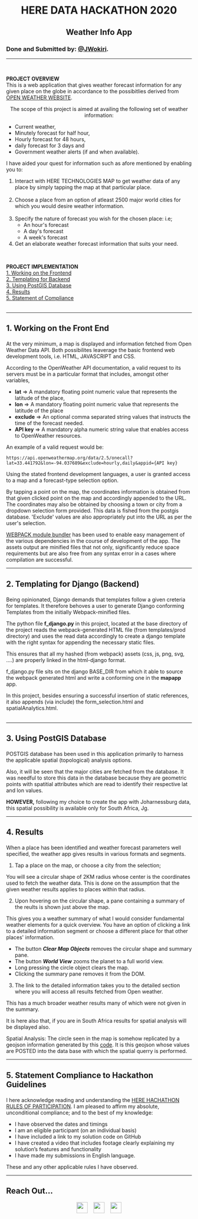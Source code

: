 # <p align='center'>**HERE DATA HACKATHON 2020**</p>
## <p align='center'>**Weather Info App**</p>

### Done and Submitted by: [@JWokiri](https://twitter.com/JWokiri).
---
<br/>

**PROJECT OVERVIEW** <br/>
This is a web application that gives weather forecast information for any given place on the globe in accordance to the possibitlies derived from [OPEN WEATHER WEBSITE](https://openweathermap.org/).



<p  align='center'>The scope of this project is aimed at availing the following set of weather information:</p>

- Current weather,
- Minutely forecast for half hour,
- Hourly forecast for 48 hours,
- daily forecast for 3 days and
- Government weather alerts (if and when available).

I have aided your quest for information such as afore mentioned by enabling you to:
1. Interact with HERE TECHNOLOGIES MAP to get weather data of any place by simply tapping the map at that particular place.<br/><br/>
2. Choose a place from an option of atleast 2500 major world cities for which you would desire weather information.<br/><br/>
3. Specify the nature of forecast you wish for the chosen place: i.e;
    - An hour's forecast
    - A day's forecast
    - A week's forecast
4. Get an elaborate weather forecast information that suits your need.

<br/>

**PROJECT IMPLEMENTATION** <br/>
<a href="#first">1. Working on the Frontend</a><br/>
<a href="#second">2. Templating for Backend</a><br/>
<a href="#third">3. Using PostGIS Database</a><br/>
<a href="#fourth">4. Results</a><br/>
<a href="#fifth">5. Statement of Compliance</a><br/><br/>

  ---

## <p id="first">1. Working on the Front End</p>

At the very minimum, a map is displayed and information fetched from Open Weather Data API. Both possibilites leaverage the basic frontend web development tools, i.e. HTML, JAVASCRIPT and CSS.

According to the OpenWeather API documentation, a valid request to its servers must be in a particular format that includes, amongst other variables,
- **lat** => A mandatory floating point numeric  value that represents the latitude of the place,
- **lon** => A mandatory floating point numeric  value that represents the latitude of the place
- **exclude** => An optional comma separated string values that instructs the time of the forecast needed.
- **API key** => A mandatory alpha numeric string value that enables access to OpenWeather resources.

An example of a valid request would be:
```
https://api.openweathermap.org/data/2.5/onecall?lat=33.441792&lon=-94.037689&exclude=hourly,daily&appid={API key}
```

Using the stated frontend development languages, a user is granted access to a map and a forecast-type selection option.

By tapping a point on the map, the coordinates information is obtained from that given clicked point on the map and accordingly appended to the URL. The coordinates may also be obtained by choosing a town or city from a dropdown selection form provided. This data is fished from the postgis database. 'Exclude' values are also appropriately put into the URL as per the user's selection.

[WEBPACK module bundler](https://) has been used to enable easy management of the various dependencies in the course of development of the app. The assets output are minified files that not only, significantly reduce space requirements but are also free from any syntax error in a cases where compilation are successful.

  ---


## <p id="second">2. Templating for Django (Backend)</p>

Being opinionated, Django demands that templates follow a given creteria for templates. It therefore behoves a user to generate Django conforming Templates from the initially Webpack-minified files.

The python file **f_django.py** in this project, located at the base directory of the project reads the webpack-generated HTML file (from templates/prod directory) and uses the read data accordingly to create a django template with the right syntax for appending the necessary static files.

This ensures that all my hashed (from webpack) assets (css, js, png, svg, ....) are properly linked in the html-django format.

f_django.py file sits on the django BASE_DIR from which it able to source the webpack generated html and write a conforming one in the **mapapp** app.

In this project, besides ensuring a successful insertion of static references, it also appends (via include) the form_selection.html and spatialAnalytics.html.
<br/><br/>

  ---

  ## <p id="third">3. Using PostGIS Database</p>

POSTGIS database has been used in this application primarily to harness the applicable spatial (topological) analysis options.

Also, it will be seen that the major cities are fetched from the database. It was needful to store this data in the database because they are geometric points with spatitial attributes which are read to identify their respective lat and lon values.

**HOWEVER,** following my choice to create the app with Joharnessburg data, this spatial possibility is available only for South Africa, Jg.

  ---

  ## <p id="fourth">4. Results</p>

<p>When a place has been identified and weather forecast parameters well specified, the weather app gives results in various formats and segments.</p>


1. Tap a place on the map, or choose a city from the selection;

You will see a circular shape of 2KM radius whose center is the coordinates used to fetch the weather data. This is done on the assumption that the given weather results applies to places within that radius.

2. Upon hovering on the circular shape, a pane containing a summary of the reults is shown just above the map.

This gives you a weather summary of what I would consider fundamental weather elements for a quick overview. You have an option of clicking a link to a detailed information segment or choose a different place for that other places' information.

- The button ***Clear Map Objects*** removes the circular shape and summary pane.
- The button ***World View*** zooms the planet to a full world view.
- Long pressing the circle object clears the map.
- Clicking the summary pane removes it from the DOM.

3. The link to the detailed information takes you to the detailed section where you will access all results fetched from Open weather.

This has a much broader weather results many of which were not given in the summary.

It is here also that, if you are in South Africa results for spatial analysis will be displayed also.

Spatial Analysis:
The circle seen in the map is somehow replicated by a geojson information generated by this [code](https://github.com/Wokiri/GIS-in-CODE/blob/master/src/circleGeojson.js). It is this geojson whose values are POSTED into the data base with which the spatial querry is performed. 

  ---

   ## <p id="fifth">5. Statement Compliance to Hackathon Guidelines</p>

   I here acknowledge reading and understanding the [HERE HACHATHON RULES OF PARTICIPATION](https://herehackathon.devpost.com). I am pleased to affirm my absolute, unconditional compliance; and to the best of my knowledge:
   - I have observed the dates and timings
   - I am an eligible participant (on an individual basis)
   - I have included a link to my solution code on GitHub
   - I have created a video that includes footage clearly explaining my solution’s features and functionality
   - I have made my submissions in English language.

   These and any other applicable rules I have observed.

   ---

## Reach Out...

<p align='center'><a href="https://twitter.com/JWokiri"><img height="30" src="https://www.flaticon.com/svg/static/icons/svg/145/145812.svg"></a>&nbsp;&nbsp;&nbsp
<a href="mailto:wokirijoe@gmail.com"><img height="30" src="https://www.flaticon.com/svg/static/icons/svg/732/732200.svg"></a>&nbsp;&nbsp;&nbsp;
<a href="https://github.com/Wokiri"><img height="30" src="https://www.flaticon.com/svg/static/icons/svg/2111/2111425.svg"></a></p>
